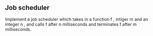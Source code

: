 ## Job scheduler

Implement a job scheduler which takes in a function f , intiger m and an integer n , and calls f after n milliseconds and terminates f after m milliseconds.</br>

